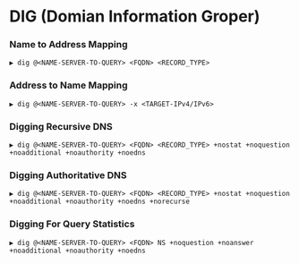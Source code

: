 # DIG (Domian Information Groper)

### Name to Address Mapping
```
▶ dig @<NAME-SERVER-TO-QUERY> <FQDN> <RECORD_TYPE>
```

### Address to Name Mapping
```
▶ dig @<NAME-SERVER-TO-QUERY> -x <TARGET-IPv4/IPv6>
```

### Digging Recursive DNS
```
▶ dig @<NAME-SERVER-TO-QUERY> <FQDN> <RECORD_TYPE> +nostat +noquestion +noadditional +noauthority +noedns 
```

### Digging Authoritative DNS
```
▶ dig @<NAME-SERVER-TO-QUERY> <FQDN> <RECORD_TYPE> +nostat +noquestion +noadditional +noauthority +noedns +norecurse
```

### Digging For Query Statistics
```
▶ dig @<NAME-SERVER-TO-QUERY> <FQDN> NS +noquestion +noanswer +noadditional +noauthority +noedns 
```

